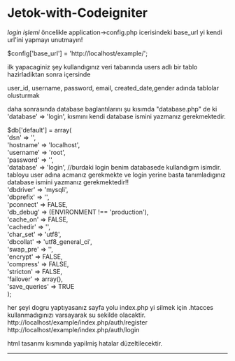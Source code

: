 # Jetok-with-Codeigniter<br>
*login işlemi* 
öncelikle application->config.php icerisindeki base_url yi kendi url'ini yapmayı unutmayın!<br>

$config['base_url'] = 'http://localhost/example/';<br>

ilk yapacaginiz şey kullandıgınız veri tabanında users adlı bir tablo hazirladiktan sonra içersinde<br>

user_id, username, password, email, created_date,gender adında tablolar olusturmak<br>

daha sonrasında database baglantılarını şu kısımda "database.php" de ki 'database' => 'login', kısmını kendi database ismini yazmanız gerekmektedir.<br>

$db['default'] = array( <br>
	'dsn'	=> '', <br>
	'hostname' => 'localhost', <br>
	'username' => 'root', <br>
	'password' => '', <br>
	'database' => 'login', //burdaki login benim databasede kullandıgım isimdir. tabloyu user adına acmanız gerekmekte ve login yerine basta tanımladıgınız database ismini yazmanız gerekmektedir!!<br>
	'dbdriver' => 'mysqli',<br>
	'dbprefix' => '',<br>
	'pconnect' => FALSE,<br>
	'db_debug' => (ENVIRONMENT !== 'production'),<br>
	'cache_on' => FALSE,<br>
	'cachedir' => '',<br>
	'char_set' => 'utf8',<br>
	'dbcollat' => 'utf8_general_ci',<br>
	'swap_pre' => '',<br>
	'encrypt' => FALSE,<br>
	'compress' => FALSE,<br>
	'stricton' => FALSE,<br>
	'failover' => array(),<br>
	'save_queries' => TRUE<br>
);

her şeyi dogru yaptıyasanız sayfa yolu index.php  yi silmek için .htacces kullanmadıgınızı varsayarak su sekilde olacaktir.
http://localhost/example/index.php/auth/register <br>
http://localhost/example/index.php/auth/login <br>

html tasarımı kısmında yapilmiş hatalar düzeltilecektir.

---------------------------------------------------------------------

